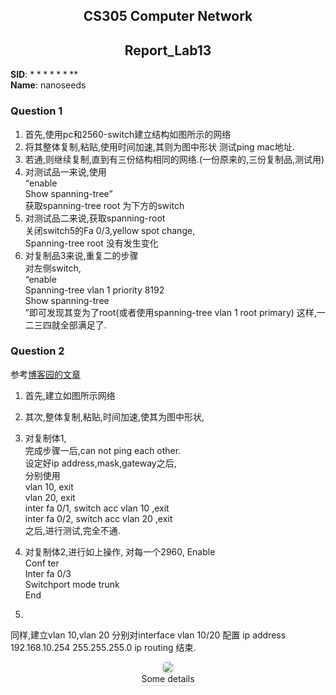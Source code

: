 <!--
 * @Github: https://github.com/Certseeds/CS305_Remake
 * @Organization: SUSTech
 * @Author: nanoseeds
 * @Date: 2020-06-19 16:06:56
 * @LastEditors: nanoseeds
 * @LastEditTime: 2020-08-08 23:08:32
 * @License: CC-BY-NC-SA_V4_0 or any later version 
 -->
## <div>CS305 Computer Network</div>
## <div>Report_Lab13</div>

**SID**:  $********$  
**Name**:  nanoseeds  

### Question 1

1. 首先,使用pc和2560-switch建立结构如图所示的网络 
2. 将其整体复制,粘贴,使用时间加速,其则为图中形状 测试ping mac地址.
3. 若通,则继续复制,直到有三份结构相同的网络.(一份原来的,三份复制品,测试用)
4. 对测试品一来说,使用  
“enable  
Show spanning-tree”  
获取spanning-tree root 为下方的switch  
5. 对测试品二来说,获取spanning-root  
关闭switch5的Fa 0/3,yellow spot change,  
Spanning-tree root 没有发生变化  
6. 对复制品3来说,重复二的步骤  
对左侧switch,  
“enable  
Spanning-tree vlan 1 priority 8192  
Show spanning-tree  
”即可发现其变为了root(或者使用spanning-tree vlan 1 root primary)
这样,一二三四就全部满足了.  

### Question 2 

参考[博客园的文章](https://www.cnblogs.com/mchina/archive/2012/07/14/2591598.html)  

1. 首先,建立如图所示网络  
2. 其次,整体复制,粘贴,时间加速,使其为图中形状,  
3. 对复制体1,  
完成步骤一后,can not ping each other.  
设定好ip address,mask,gateway之后,  
分别使用  
vlan 10, exit  
vlan 20, exit  
inter fa 0/1, switch acc vlan 10 ,exit  
inter fa 0/2, switch acc vlan 20 ,exit  
之后,进行测试,完全不通.

4. 对复制体2,进行如上操作,
对每一个2960,
Enable  
Conf ter  
Inter fa 0/3  
Switchport mode trunk  
End

5. 
同样,建立vlan 10,vlan 20
分别对interface vlan 10/20 配置
ip address 192.168.10.254 255.255.255.0 
ip routing
结束.

<div>
  <img src="Path_Of_Picture"><br />
  <div>Some details</div>
</div>

<style type="text/css">
div{
  text-align: center;
}
div>div {
  text-align: center;
  border-bottom: 1px solid #d9d9d9;
  display: inline-block;
  padding: 2px;
}
div>img{
  border-radius: 0.3125em;
  box-shadow: 0 2px 4px 0 rgba(34,36,38,.12),0 2px 10px 0 rgba(34,36,38,.08);
}
</style>